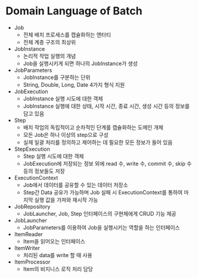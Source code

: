 # Domain Language of Batch

- Job
  - 전체 배치 프로세스를 캡슐화하는 엔터티
  - 전체 계층 구조의 최상위
- JobInstance
  - 논리적 작업 실행의 개념
  - Job을 실행시키게 되면 하나의 JobInstance가 생성
- JobParameters
  - JobInstance를 구분하는 단위
  - String, Double, Long, Date 4가지 형식 지원
- JobExecution
  - JobInstance 실행 시도에 대한 객체
  - JobInstance 실행에 대한 상태, 시작 시간, 종료 시간, 생성 시간 등의 정보를 담고 있음
- Step
  - 배치 작업의 독립적이고 순차적인 단계를 캡슐화하는 도메인 개체
  - 모든 Job은 하나 이상의 step으로 구성
  - 실제 일괄 처리를 정의하고 제어하는 데 필요한 모든 정보가 들어 있음
- StepExecution
  - Step 실행 시도에 대한 객체
  - JobExecution에 저장되는 정보 외에 read 수, write 수, commit 수, skip 수 등의 정보들도 저장
- ExecutionContext
  - Job에서 데이터를 공유할 수 있는 데이터 저장소
  - Step간 Data 공유가 가능하며 Job 실패 시 ExecutionContext를 통하여 마지막 실행 값을 가져와 재시작 가능
- JobRepository
  - JobLauncher, Job, Step 인터페이스의 구현체에게 CRUD 기능 제공
- JobLauncher
  - JobParameters를 이용하여 Job을 실행시키는 역할을 하는 인터페이스
- ItemReader
  - Item을 읽어오는 인터페이스
- ItemWriter
  - 처리된 data를 write 할 때 사용
- ItemProcessor
  - Item의 비지니스 로직 처리 담당
